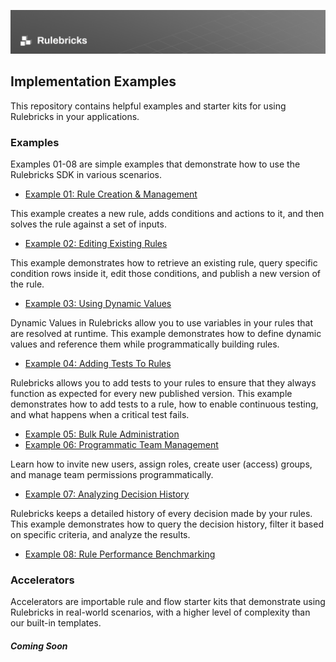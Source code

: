 ![Banner](banner.png)

## Implementation Examples

This repository contains helpful examples and starter kits for using Rulebricks in your applications.

### Examples

Examples 01-08 are simple examples that demonstrate how to use the Rulebricks SDK in various scenarios.

- [Example 01: Rule Creation & Management](01-rule-creation-management.py)

This example creates a new rule, adds conditions and actions to it, and then solves the rule against a set of inputs.

- [Example 02: Editing Existing Rules](02-editing-existing-rules.py)

This example demonstrates how to retrieve an existing rule, query specific condition rows inside it, edit those conditions, and publish a new version of the rule.

- [Example 03: Using Dynamic Values](03-using-dynamic-values.py)

Dynamic Values in Rulebricks allow you to use variables in your rules that are resolved at runtime. This example demonstrates how to define dynamic values and reference them while programmatically building rules.

- [Example 04: Adding Tests To Rules](04-adding-tests-to-rules.py)

Rulebricks allows you to add tests to your rules to ensure that they always function as expected for every new published version. This example demonstrates how to add tests to a rule, how to enable continuous testing, and what happens when a critical test fails.

- [Example 05: Bulk Rule Administration](05-bulk-rule-administration.py)
- [Example 06: Programmatic Team Management](06-programmatic-team-management.py)

Learn how to invite new users, assign roles, create user (access) groups, and manage team permissions programmatically.

- [Example 07: Analyzing Decision History](07-decision-history-analysis.py)

Rulebricks keeps a detailed history of every decision made by your rules. This example demonstrates how to query the decision history, filter it based on specific criteria, and analyze the results.

- [Example 08: Rule Performance Benchmarking](08-rule-performance-benchmark.py)

### Accelerators

Accelerators are importable rule and flow starter kits that demonstrate using Rulebricks in real-world scenarios, with a higher level of complexity than our built-in templates.

##### Coming Soon
